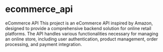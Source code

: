 # ecommerce_api
eCommerce API This project is an eCommerce API inspired by Amazon, designed to provide a comprehensive backend solution for online retail platforms. The API handles various functionalities necessary for managing an online store, including user authentication, product management, order processing, and payment integration.
